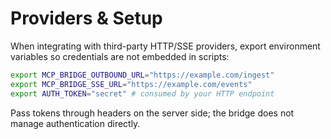 # Providers & Setup

When integrating with third-party HTTP/SSE providers, export environment variables so credentials are not embedded in scripts:

```bash
export MCP_BRIDGE_OUTBOUND_URL="https://example.com/ingest"
export MCP_BRIDGE_SSE_URL="https://example.com/events"
export AUTH_TOKEN="secret" # consumed by your HTTP endpoint
```

Pass tokens through headers on the server side; the bridge does not manage authentication directly.

